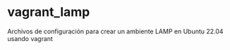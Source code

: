# vagrant_lamp
Archivos de configuración para crear un ambiente LAMP en Ubuntu 22.04 usando vagrant
